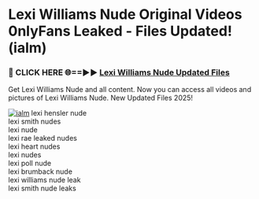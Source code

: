 # Lexi Williams Nude Original Videos 0nlyFans Leaked - Files Updated! (ialm)

<h3>🔴 CLICK HERE 🌐==►► <a href="https://tinyurl.com/52m3yx9h" rel="nofollow">Lexi Williams Nude Updated Files</a></h3>

Get Lexi Williams Nude and all content. Now you can access all videos and pictures of Lexi Williams Nude. New Updated Files 2025!

[![ialm](https://i.imgur.com/TnHtlc8.gif)](https://tinyurl.com/52m3yx9h)
lexi hensler nude<br>
lexi smith nudes<br>
lexi nude<br>
lexi rae leaked nudes<br>
lexi heart nudes<br>
lexi nudes<br>
lexi poll nude<br>
lexi brumback nude<br>
lexi williams nude leak<br>
lexi smith nude leaks